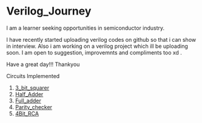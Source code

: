 # Verilog_Journey



I am a learner seeking opportunities in semiconductor industry. 

I have recently started uploading verilog codes on github so that i can show in interview. Also i am working on a verilog project which ill be uploading soon. 
I am open to suggestion, improvemnts and compliments too xd . 


Have a great day!!!
Thankyou



Circuits Implemented
1) [3_bit_squarer](https://github.com/harshitthakur7168/Verilog_Journey/tree/main/3Bit_squarer)
2) [Half_Adder](https://github.com/harshitthakur7168/Verilog_Journey/tree/main/Halfadder)
3) [Full_adder](https://github.com/harshitthakur7168/Verilog_Journey/tree/main/fulladder)
4) [Parity_checker](https://github.com/harshitthakur7168/Verilog_Journey/tree/main/parity_checker)
5) [4Bit_RCA](https://github.com/harshitthakur7168/Verilog_Journey/tree/main/Ripple_carry_adder)

 
